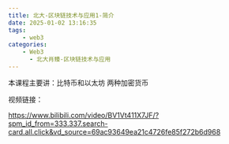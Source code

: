 ```yaml
---
title: 北大-区块链技术与应用1-简介
date: 2025-01-02 13:16:35
tags:
    - web3
categories:
    - Web3
      - 北大肖臻-区块链技术与应用
---
```


本课程主要讲：比特币和以太坊 两种加密货币

视频链接：

https://www.bilibili.com/video/BV1Vt411X7JF/?spm_id_from=333.337.search-card.all.click&vd_source=69ac93649ea21c4726fe85f272b6d968
